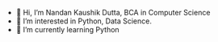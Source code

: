 - 👋 Hi, I’m Nandan Kaushik Dutta, BCA in Computer Science
- 👀 I’m interested in Python, Data Science.
- 🌱 I’m currently learning Python

<!---
codeway998/codeway998 is a ✨ special ✨ repository because its `README.md` (this file) appears on your GitHub profile.
You can click the Preview link to take a look at your changes.
--->
